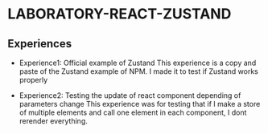 # LABORATORY-REACT-ZUSTAND

## Experiences

- Experience1: Official example of Zustand
  This experience is a copy and paste of the Zustand example of NPM. I made it to test if Zustand works properly

- Experience2: Testing the update of react component depending of parameters change
  This experience was for testing that if I make a store of multiple elements and call one element in each component, I dont rerender everything.
